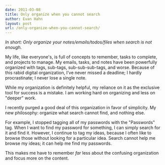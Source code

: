 ```yaml
---
date: 2011-03-08
title: Only organize when you cannot search
author: Evan Hahn
layout: post
url: /only-organize-when-you-cannot-search/
---
```


_In short: Only organize your notes/emails/todos/files when search is not enough._

My life, like everyone's, is full of concepts to remember, tasks to complete, and projects to manage. My emails, tasks, and notes have been powerfully organized with tags, sub-tags, sub-sub-sub-tags, and worse. Because of this rabid digital organization, I’ve never missed a deadline; I hardly procrastinate; I never lose a single note.

While my organization is definitely helpful, my reliance on it as the exclusive tool for success is a mistake. I am working hard on organizing and less on "deeper" work.

I recently purged a good deal of this organization in favor of simplicity. My new philosophy: organize what search cannot find, and nothing else.

For example, I stopped tagging all of my passwords with the "Passwords" tag. When I want to find my password for something, I can simply search for it and find it. However, I continue to tag my ideas, because I often like to browse those without looking for a particular idea. Search cannot help me browse my ideas; it can help me find my passwords.

This makes me have to remember _far_ less about the confusing organization and focus more on the content.
